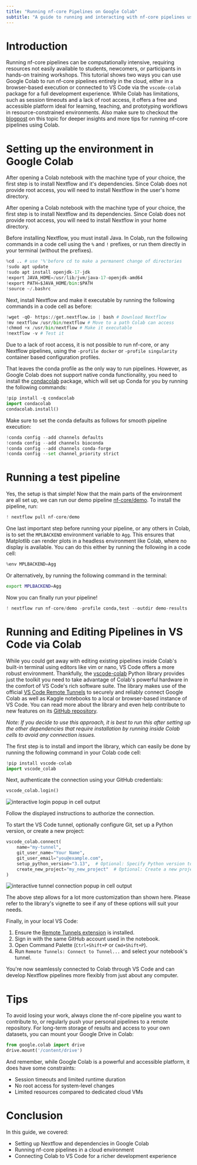 ```yaml
---
title: "Running nf-core Pipelines on Google Colab"
subtitle: "A guide to running and interacting with nf-core pipelines using Colab and VS Code"
---
```


# Introduction

Running nf-core pipelines can be computationally intensive, requiring resources not easily available to students, newcomers, or participants in hands-on training workshops.
This tutorial shows two ways you can use Google Colab to run nf-core pipelines entirely in the cloud, either in a browser-based execution or connected to VS Code via the `vscode-colab` package for a full development experience.
While Colab has limitations, such as session timeouts and a lack of root access, it offers a free and accessible platform ideal for learning, teaching, and prototyping workflows in resource-constrained environments.
Also make sure to checkout the [blogpost](https://nf-co.re/blog/2025/nf-core-colab-guide) on this topic for deeper insights and more tips for running nf-core pipelines using Colab.

# Setting up the environment in Google Colab

After opening a Colab notebook with the machine type of your choice, the first step is to install Nextflow and it's dependencies. Since Colab does not provide root access, you will need to install Nextflow in the user's home directory.

After opening a Colab notebook with the machine type of your choice, the first step is to install Nextflow and its dependencies. Since Colab does not provide root access, you will need to install Nextflow in your home directory.

Before installing Nextflow, you must install Java. In Colab, run the following commands in a code cell using the `%` and `!` prefixes, or run them directly in your terminal (without the prefixes).

```python
%cd .. # use '%'before cd to make a permanent change of directories
!sudo apt update
!sudo apt install openjdk-17-jdk
!export JAVA_HOME=/usr/lib/jvm/java-17-openjdk-amd64
!export PATH=$JAVA_HOME/bin:$PATH
!source ~/.bashrc
```

Next, install Nextflow and make it executable by running the following commands in a code cell as before:

```python
!wget -qO- https://get.nextflow.io | bash # Download Nextflow
!mv nextflow /usr/bin/nextflow # Move to a path Colab can access
!chmod +x /usr/bin/nextflow # Make it executable
!nextflow -v # Test it
```

Due to a lack of root access, it is not possible to run nf-core, or any Nextflow pipelines, using the `-profile docker` or `-profile singularity` container based configuration profiles.

That leaves the conda profile as the only way to run pipelines.
However, as Google Colab does not support native conda functionality, you need to install the [condacolab](https://pypi.org/project/condacolab/) package, which will set up Conda for you by running the following commands:

```python
!pip install -q condacolab
import condacolab
condacolab.install()
```

Make sure to set the conda defaults as follows for smooth pipeline execution:

```python
!conda config --add channels defaults
!conda config --add channels bioconda
!conda config --add channels conda-forge
!conda config --set channel_priority strict
```

# Running a test pipeline

Yes, the setup is that simple!
Now that the main parts of the environment are all set up, we can run our demo pipeline [nf-core/demo](https://nf-co.re/demo/).
To install the pipeline, run:

```python
! nextflow pull nf-core/demo
```

One last important step before running your pipeline, or any others in Colab, is to set the `MPLBACKEND` environment variable to `Agg`.
This ensures that Matplotlib can render plots in a headless environment like Colab, where no display is available.
You can do this either by running the following in a code cell:

```python
%env MPLBACKEND=Agg
```

Or alternatively, by running the following command in the terminal:

```bash title="Set MPLBACKEND to Agg in the terminal"
export MPLBACKEND=Agg
```

Now you can finally run your pipeline!

```python
! nextflow run nf-core/demo -profile conda,test --outdir demo-results
```

# Running and Editing Pipelines in VS Code via Colab

While you could get away with editing existing pipelines inside Colab's built-in terminal using editors like vim or nano, VS Code offers a more robust environment.
Thankfully, the [vscode-colab](https://github.com/EssenceSentry/vscode-colab) Python library provides just the toolkit you need to take advantage of Colab's powerful hardware in the comfort of VS Code's rich software suite.
The library makes use of the official [VS Code Remote Tunnels](https://code.visualstudio.com/docs/remote/tunnels) to securely and reliably connect Google Colab as well as Kaggle notebooks to a local or browser-based instance of VS Code.
You can read more about the library and even help contribute to new features on its [GitHub repository](https://github.com/EssenceSentry/vscode-colab).

_Note: If you decide to use this approach, it is best to run this after setting up the other dependencies that require installation by running inside Colab cells to avoid any connection issues._

The first step is to install and import the library, which can easily be done by running the following command in your Colab code cell:

```python title="Install vscode-colab"
!pip install vscode-colab
import vscode_colab
```

Next, authenticate the connection using your GitHub credentials:

```python
vscode_colab.login()
```

![interactive login popup in cell output](/images/tutorials/google_colab/login.png)

Follow the displayed instructions to authorize the connection.

To start the VS Code tunnel, optionally configure Git, set up a Python version, or create a new project:

```python
vscode_colab.connect(
    name="my-tunnel",
    git_user_name="Your Name",
    git_user_email="you@example.com",
    setup_python_version="3.13",  # Optional: Specify Python version to install with pyenv
    create_new_project="my_new_project"  # Optional: Create a new project directory
)
```

![interactive tunnel connection popup in cell output](/images/tutorials/google_colab/connect.png)

The above step allows for a lot more customization than shown here. Please refer to the library's vignette to see if any of these options will suit your needs.

Finally, in your local VS Code:

1. Ensure the [Remote Tunnels extension](https://marketplace.visualstudio.com/items?itemName=ms-vscode.remote-server) is installed.
2. Sign in with the same GitHub account used in the notebook.
3. Open Command Palette (`Ctrl+Shift+P` or `Cmd+Shift+P`).
4. Run `Remote Tunnels: Connect to Tunnel...` and select your notebook's tunnel.

You're now seamlessly connected to Colab through VS Code and can develop Nextflow pipelines more flexibly from just about any computer.

# Tips

To avoid losing your work, always clone the nf-core pipeline you want to contribute to, or regularly push your personal pipelines to a remote repository.
For long-term storage of results and access to your own datasets, you can mount your Google Drive in Colab:

```python
from google.colab import drive
drive.mount('/content/drive')
```

And remember, while Google Colab is a powerful and accessible platform, it does have some constraints:

- Session timeouts and limited runtime duration
- No root access for system-level changes
- Limited resources compared to dedicated cloud VMs

# Conclusion

In this guide, we covered:

- Setting up Nextflow and dependencies in Google Colab
- Running nf-core pipelines in a cloud environment
- Connecting Colab to VS Code for a richer development experience
